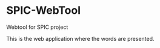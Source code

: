 # SPIC-WebTool
Webtool for SPIC project

This is  the web application where the words are presented.

